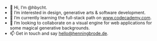 - 👋  Hi, I’m @hbycht.
- 👀  I’m interested in design, generative arts & software development.
- 🌱  I’m currently learning the full-stack path on www.codecademy.com.
- 💞️  I’m looking to collaborate on a visual engine for web applications for some magical generative backgrounds.
- 📫  Get in touch and say hello@henningbrode.de.

<!---
hbycht/hbycht is a ✨ special ✨ repository because its `README.md` (this file) appears on your GitHub profile.
You can click the Preview link to take a look at your changes.
--->
